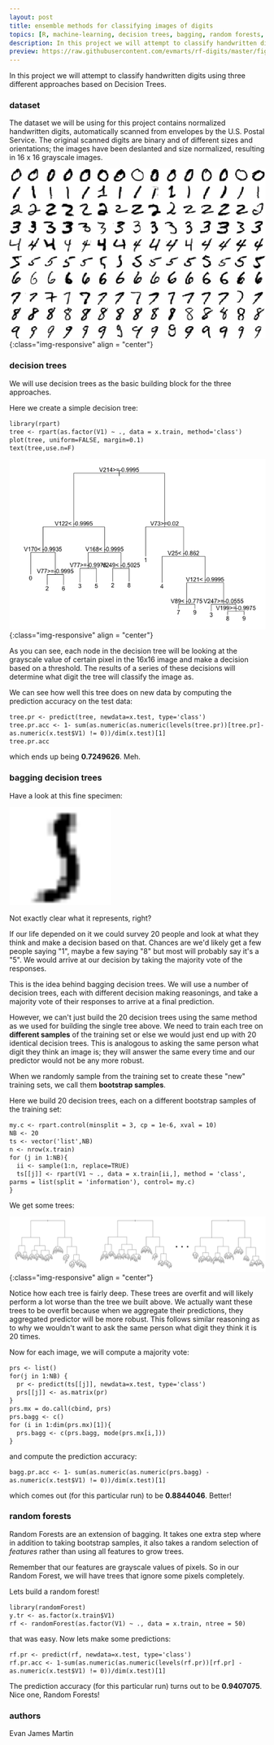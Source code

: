 ```yaml
---
layout: post
title: ensemble methods for classifying images of digits
topics: [R, machine-learning, decision trees, bagging, random forests, supervised learning]
description: In this project we will attempt to classify handwritten digits using three different approaches based on Decision Trees. 
preview: https://raw.githubusercontent.com/evmarts/rf-digits/master/figs/bagged.png
---
```


In this project we will attempt to classify handwritten digits using three different approaches based on Decision Trees. 

### dataset

The dataset we will be using for this project contains normalized handwritten digits, automatically scanned from envelopes by the U.S. Postal Service. The original scanned digits are binary and of different sizes and orientations; the images have been deslanted and size normalized, resulting in 16 x 16 grayscale images.

![](img/figs/ensemble-methods/digits.png){:class="img-responsive" align = "center"}

### decision trees 

We will use decision trees as the basic building block for the three approaches. 

Here we create a simple decision tree:

```
library(rpart)
tree <- rpart(as.factor(V1) ~ ., data = x.train, method='class')
plot(tree, uniform=FALSE, margin=0.1)
text(tree,use.n=F)
```

![](img/figs/ensemble-methods/tree.png){:class="img-responsive" align = "center"}


As you can see, each node in the decision tree will be looking at the grayscale value of certain pixel in the 16x16 image and make a decision based on a threshold. The results of a series of these decisions will determine what digit the tree will classify the image as.

We can see how well this tree does on new data by computing the prediction accuracy on the test data:

```
tree.pr <- predict(tree, newdata=x.test, type='class')
tree.pr.acc <- 1- sum(as.numeric(as.numeric(levels(tree.pr))[tree.pr]- as.numeric(x.test$V1) != 0))/dim(x.test)[1]
tree.pr.acc
```

which ends up being **0.7249626**. Meh.

### bagging decision trees

Have a look at this fine specimen:

<img src="img/figs/ensemble-methods/5.png" width="200x"  alt="">

Not exactly clear what it represents, right? 

If our life depended on it we could survey 20 people and look at what they think and make a decision based on that. Chances are we'd likely get a few people saying "1", maybe a few saying "8" but most will probably say it's a "5". We would arrive at our decision by taking the majority vote of the responses. 

This is the idea behind bagging decision trees. We will use a number of decision trees, each with different decision making reasonings, and take a majority vote of their responses to arrive at a final prediction. 

However, we can't just build the 20 decision trees using the same method as we used for building the single tree above. We need to train each tree on **different samples** of the training set or else we would just end up with 20 identical decision trees. This is analogous to asking the same person what digit they think an image is; they will answer the same every time and our predictor would not be any more robust. 

When we randomly sample from the training set to create these "new" training sets, we call them **bootstrap samples**.

Here we build 20 decision trees, each on a different bootstrap samples of the training set:

```
my.c <- rpart.control(minsplit = 3, cp = 1e-6, xval = 10)
NB <- 20
ts <- vector('list',NB)
n <- nrow(x.train)
for (j in 1:NB){
  ii <- sample(1:n, replace=TRUE)
  ts[[j]] <- rpart(V1 ~ ., data = x.train[ii,], method = 'class', parms = list(split = 'information'), control= my.c)
}
```

We get some trees:

![](img/figs/ensemble-methods/bagged.png){:class="img-responsive" align = "center"}


Notice how each tree is fairly deep. These trees are overfit and will likely perform a lot worse than the tree we built above. We actually want these trees to be overfit because when we aggregate their predictions, they aggregated predictor will be more robust. This follows similar reasoning as to why we wouldn't want to ask the same person what digit they think it is 20 times. 

Now for each image, we will compute a majority vote:

```
prs <- list()
for(j in 1:NB) {
  pr <- predict(ts[[j]], newdata=x.test, type='class')
  prs[[j]] <- as.matrix(pr)
}
prs.mx = do.call(cbind, prs)
prs.bagg <- c()
for (i in 1:dim(prs.mx)[1]){
  prs.bagg <- c(prs.bagg, mode(prs.mx[i,]))
}
```

and compute the prediction accuracy:

```
bagg.pr.acc <- 1- sum(as.numeric(as.numeric(prs.bagg) - as.numeric(x.test$V1) != 0))/dim(x.test)[1]
```

which comes out (for this particular run) to be **0.8844046**. Better!


### random forests

Random Forests are an extension of bagging. It takes one extra step where in addition to taking bootstrap samples, it also takes a random selection of *features* rather than using all features to grow trees.

Remember that our features are grayscale values of pixels. So in our Random Forest, we will have trees that ignore some pixels completely.

Lets build a random forest!

```
library(randomForest)
y.tr <- as.factor(x.train$V1)
rf <- randomForest(as.factor(V1) ~ ., data = x.train, ntree = 50)
```

that was easy. Now lets make some predictions:

```
rf.pr <- predict(rf, newdata=x.test, type='class')
rf.pr.acc <- 1-sum(as.numeric(as.numeric(levels(rf.pr))[rf.pr] - as.numeric(x.test$V1) != 0))/dim(x.test)[1]
```

The prediction accuracy (for this particular run) turns out to be **0.9407075**. Nice one, Random Forests!

### authors

Evan James Martin


